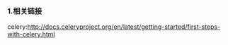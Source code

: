 ### 1.相关链接

celery:http://docs.celeryproject.org/en/latest/getting-started/first-steps-with-celery.html



